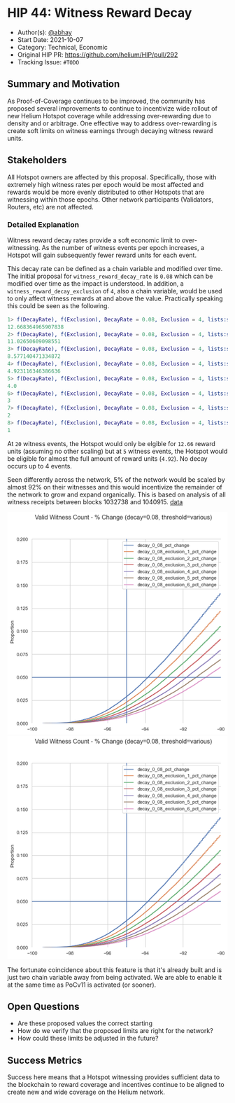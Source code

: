 # HIP 44: Witness Reward Decay

* Author(s): [@abhay](https://github.com/abhay)
* Start Date: 2021-10-07
* Category: Technical, Economic
* Original HIP PR: https://github.com/helium/HIP/pull/292
* Tracking Issue: `#TODO`

## Summary and Motivation

As Proof-of-Coverage continues to be improved, the community has proposed several improvements to continue to incentivize wide rollout of new Helium Hotspot coverage while addressing over-rewarding due to density and or arbitrage. One effective way to address over-rewarding is create soft limits on witness earnings through decaying witness reward units.

## Stakeholders

All Hotspot owners are affected by this proposal. Specifically, those with extremely high witness rates per epoch would be most affected and rewards would be more evenly distributed to other Hotspots that are witnessing within those epochs. Other network participants (Validators, Routers, etc) are not affected.

### Detailed Explanation

Witness reward decay rates provide a soft economic limit to over-witnessing. As the number of witness events per epoch increases, a Hotspot will gain subsequently fewer reward units for each event.

This decay rate can be defined as a chain variable and modified over time. The initial proposal for `witness_reward_decay_rate` is `0.08` which can be modified over time as the impact is understood. In addition, a `witness_reward_decay_exclusion` of `4`, also a chain variable, would be used to only affect witness rewards at and above the value. Practically speaking this could be seen as the following.

```erl
1> f(DecayRate), f(Exclusion), DecayRate = 0.08, Exclusion = 4, lists:sum([ case Count < Exclusion of true -> 1; _ -> math:exp((Count - Exclusion) * -1 * DecayRate) end || Count <- lists:seq(1, 20)]). 
12.668364965907838
2> f(DecayRate), f(Exclusion), DecayRate = 0.08, Exclusion = 4, lists:sum([ case Count < Exclusion of true -> 1; _ -> math:exp((Count - Exclusion) * -1 * DecayRate) end || Count <- lists:seq(1, 15)]).
11.02650609098551
3> f(DecayRate), f(Exclusion), DecayRate = 0.08, Exclusion = 4, lists:sum([ case Count < Exclusion of true -> 1; _ -> math:exp((Count - Exclusion) * -1 * DecayRate) end || Count <- lists:seq(1, 10)]).
8.577140471334872
4> f(DecayRate), f(Exclusion), DecayRate = 0.08, Exclusion = 4, lists:sum([ case Count < Exclusion of true -> 1; _ -> math:exp((Count - Exclusion) * -1 * DecayRate) end || Count <- lists:seq(1, 5)]). 
4.923116346386636
5> f(DecayRate), f(Exclusion), DecayRate = 0.08, Exclusion = 4, lists:sum([ case Count < Exclusion of true -> 1; _ -> math:exp((Count - Exclusion) * -1 * DecayRate) end || Count <- lists:seq(1, 4)]).
4.0
6> f(DecayRate), f(Exclusion), DecayRate = 0.08, Exclusion = 4, lists:sum([ case Count < Exclusion of true -> 1; _ -> math:exp((Count - Exclusion) * -1 * DecayRate) end || Count <- lists:seq(1, 3)]).
3
7> f(DecayRate), f(Exclusion), DecayRate = 0.08, Exclusion = 4, lists:sum([ case Count < Exclusion of true -> 1; _ -> math:exp((Count - Exclusion) * -1 * DecayRate) end || Count <- lists:seq(1, 2)]).
2
8> f(DecayRate), f(Exclusion), DecayRate = 0.08, Exclusion = 4, lists:sum([ case Count < Exclusion of true -> 1; _ -> math:exp((Count - Exclusion) * -1 * DecayRate) end || Count <- lists:seq(1, 1)]).
1
```

At `20` witness events, the Hotspot would only be elgible for `12.66` reward units (assuming no other scaling) but at `5` witness events, the Hotspot would be eligible for almost the full amount of reward units (`4.92`). No decay occurs up to 4 events.

Seen differently across the network, 5% of the network would be scaled by almost 92% on their witnesses and this would incentivize the remainder of the network to grow and expand organically. This is based on analysis of all witness receipts between blocks 1032738 and 1040915. [data](https://gist.github.com/abhay/8b75824c3b7cc27009f2a76f56fa9bc1)

![population-graph](0043-witness-decay/focused-population-graph.png)
![focused-population-graph](0043-witness-decay/focused-population-graph.png)

The fortunate coincidence about this feature is that it's already built and is just two chain variable away from being activated. We are able to enable it at the same time as PoCv11 is activated (or sooner).

## Open Questions

* Are these proposed values the correct starting 
* How do we verify that the proposed limits are right for the network?
* How could these limits be adjusted in the future?

## Success Metrics

Success here means that a Hotspot witnessing provides sufficient data to the blockchain to reward coverage and incentives continue to be aligned to create new and wide coverage on the Helium network.
